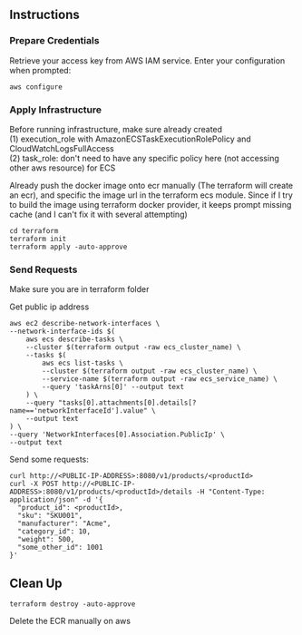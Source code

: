 ## Instructions

### Prepare Credentials

Retrieve your access key from AWS IAM service.
Enter your configuration when prompted:
```
aws configure
```

### Apply Infrastructure
Before running infrastructure, make sure already created   
(1) execution_role with AmazonECSTaskExecutionRolePolicy and CloudWatchLogsFullAccess  
(2) task_role: don't need to have any specific policy here (not accessing other aws resource)
for ECS 

Already push the docker image onto ecr manually (The terraform will create an ecr), and specific the image url in the terraform ecs module.
Since if I try to build the image using terraform docker provider, it keeps prompt missing cache (and I can't fix it with several attempting)
```
cd terraform
terraform init
terraform apply -auto-approve
```

### Send Requests
Make sure you are in terraform folder

Get public ip address
```
aws ec2 describe-network-interfaces \
--network-interface-ids $(
    aws ecs describe-tasks \
    --cluster $(terraform output -raw ecs_cluster_name) \
    --tasks $(
        aws ecs list-tasks \
        --cluster $(terraform output -raw ecs_cluster_name) \
        --service-name $(terraform output -raw ecs_service_name) \
        --query 'taskArns[0]' --output text
    ) \
    --query "tasks[0].attachments[0].details[?name=='networkInterfaceId'].value" \
    --output text
) \
--query 'NetworkInterfaces[0].Association.PublicIp' \
--output text
```

Send some requests:
```
curl http://<PUBLIC-IP-ADDRESS>:8080/v1/products/<productId>  
curl -X POST http://<PUBLIC-IP-ADDRESS>:8080/v1/products/<productId>/details -H "Content-Type: application/json" -d '{
  "product_id": <productId>,
  "sku": "SKU001",
  "manufacturer": "Acme",
  "category_id": 10,
  "weight": 500,
  "some_other_id": 1001
}'
```

## Clean Up
```
terraform destroy -auto-approve
```

Delete the ECR manually on aws


